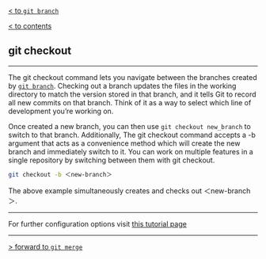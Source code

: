 [< to `git branch`](./2.1_branch.md)

[< to contents](/readme.md)

## **git checkout**

---

The git checkout command lets you navigate between the branches created by [`git branch`][2.2.1]. Checking out a branch updates the files in the working directory to match the version stored in that branch, and it tells Git to record all new commits on that branch. Think of it as a way to select which line of development you’re working on.

Once created a new branch, you can then use `git checkout new_branch` to switch to that branch. Additionally, The git checkout command accepts a -b argument that acts as a convenience method which will create the new branch and immediately switch to it. You can work on multiple features in a single repository by switching between them with git checkout.

```bash =
git checkout -b ＜new-branch＞
```

The above example simultaneously creates and checks out ＜new-branch＞.

---

For further configuration options visit [this tutorial page][2.2.2]

[2.2.1]: ./2.1_branch.md
[2.2.2]: https://www.atlassian.com/git/tutorials/using-branches/git-checkout "Atlassian tutorial"

---

[> forward to `git merge`](./2.3_merge.md)